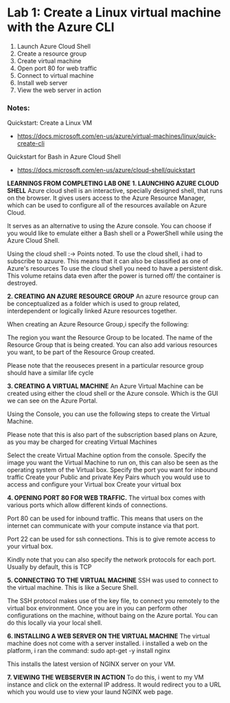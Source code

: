 # Lab 1: Create a Linux virtual machine with the Azure CLI

1. Launch Azure Cloud Shell
2. Create a resource group
3. Create virtual machine
4. Open port 80 for web traffic
5. Connect to virtual machine
6. Install web server
7. View the web server in action

### Notes:

Quickstart: Create a Linux VM
* https://docs.microsoft.com/en-us/azure/virtual-machines/linux/quick-create-cli

Quickstart for Bash in Azure Cloud Shell
* https://docs.microsoft.com/en-us/azure/cloud-shell/quickstart

**LEARNINGS FROM COMPLETING LAB ONE**
**1. LAUNCHING AZURE CLOUD SHELL**
Azure cloud shell is an interactive, specially designed shell, that runs on the browser. It gives users access to the Azure Resource Manager, which can be used to configure all of the resources available on Azure Cloud.

It serves as an alternative to using the Azure console. You can choose if you would like to emulate either a Bash shell or a PowerShell while using the Azure Cloud Shell.

Using the cloud shell :-> Points noted.
To use the cloud shell, i had to subscribe to azuure. This means that it can also be classified as one of Azure's resources
To use the cloud shell you need to have a persistent disk. This volume retains data even after the power is turned off/ the container is destroyed.


**2. CREATING AN AZURE RESOURCE GROUP**
An azure resource group can be conceptualized as a folder which is used to group related, interdependent or logically linked Azure resources together.

When creating an Azure Resource Group,i specify the following:

The region you want the Resource Group to be located.
The name of the Resource Group that is being created.
You can also add various resources you want, to be part of the Resource Group created.

Please note that the reouseces present in a particular resource group should have a similar life cycle

**3. CREATING A VIRTUAL MACHINE**
An Azure Virtual Machine can be created using either the cloud shell or the Azure console. Which is the GUI we can see on the Azure Portal.

Using the Console, you can use the following steps to create the Virtual Machine.

Please note that this is also part of the subscription based plans on Azure, as you may be charged for creating Virtual Machines

Select the create Virtual Machine option from the console.
Specify the image you want the Virtual Machine to run on, this can also be seen as the operating system of the Virtual box.
Specify the port you want for inbound traffic
Create your Public and private Key Pairs whuch you would use to access and configure your Virtual box
Create your virtual box

**4. OPENING PORT 80 FOR WEB TRAFFIC.**
The virtual box comes with various ports which allow different kinds of connections.

Port 80 can be used for inbound traffic. This means that users on the internet can communicate with your compute instance via that port.

Port 22 can be used for ssh connections. This is to give remote access to your virtual box.

Kindly note that you can also specify the network protocols for each port. Usually by default, this is TCP

**5. CONNECTING TO THE VIRTUAL MACHINE**
SSH was used to connect to the virtual machine. This is like a Secure Shell.

The SSH protocol makes use of the key file, to connect you remotely to the virtual box environment. Once you are in you can perform other configurations on the machine, without baing on the Azure portal. You can do this locally via your local shell.

**6. INSTALLING A WEB SERVER ON THE VIRTUAL MACHINE**
The virtual machine does not come with a server installed. i installed a web on the platform, i ran the command: sudo apt-get -y install nginx

This installs the latest version of NGINX server on your VM.

**7. VIEWING THE WEBSERVER IN ACTION**
To do this, i went to my VM instance and click on the external IP address. It would redirect you to a URL which you would use to view your laund NGINX web page.
